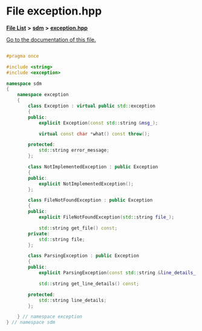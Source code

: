 
# File exception.hpp

[**File List**](files.md) **>** [**sdm**](dir_ae1b8d8c3d2627954ba53c22978558f0.md) **>** [**exception.hpp**](exception_8hpp.md)

[Go to the documentation of this file.](exception_8hpp.md) 


````cpp

#pragma once

#include <string>
#include <exception>

namespace sdm
{
    namespace exception
    {
        class Exception : virtual public std::exception
        {
        public:
            explicit Exception(const std::string &msg_);

            virtual const char *what() const throw();

        protected:
            std::string error_message;
        };

        class NotImplementedException : public Exception
        {
        public:
            explicit NotImplementedException();
        };

        class FileNotFoundException : public Exception
        {
        public:
            explicit FileNotFoundException(std::string file_);

            std::string get_file() const;
        private:
            std::string file;
        };

        class ParsingException : public Exception
        {
        public:
            explicit ParsingException(const std::string &line_details_ = "");

            std::string get_line_details() const;

        protected:
            std::string line_details;
        };

    } // namespace exception
} // namespace sdm
````

